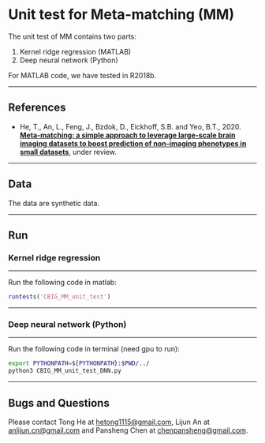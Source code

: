# Unit test for Meta-matching (MM)

The unit test of MM contains two parts:
1. Kernel ridge regression (MATLAB)
3. Deep neural network (Python)

For MATLAB code, we have tested in R2018b.

----

## References
+ He, T., An, L., Feng, J., Bzdok, D., Eickhoff, S.B. and Yeo, B.T., 2020. [**Meta-matching: a simple approach to leverage large-scale brain imaging datasets to boost prediction of non-imaging phenotypes in small datasets**](https://doi.org/10.1101/2020.08.10.245373), under review.

----

## Data
The data are synthetic data.

----

## Run

### Kernel ridge regression
----
Run the following code in matlab:
```MATLAB
runtests('CBIG_MM_unit_test')
```

----

### Deep neural network (Python)
----
Run the following code in terminal (need gpu to run):
```sh
export PYTHONPATH=${PYTHONPATH}:$PWD/../
python3 CBIG_MM_unit_test_DNN.py
```

----

## Bugs and Questions
Please contact Tong He at hetong1115@gmail.com, Lijun An at anlijun.cn@gmail.com and Pansheng Chen at chenpansheng@gmail.com.
